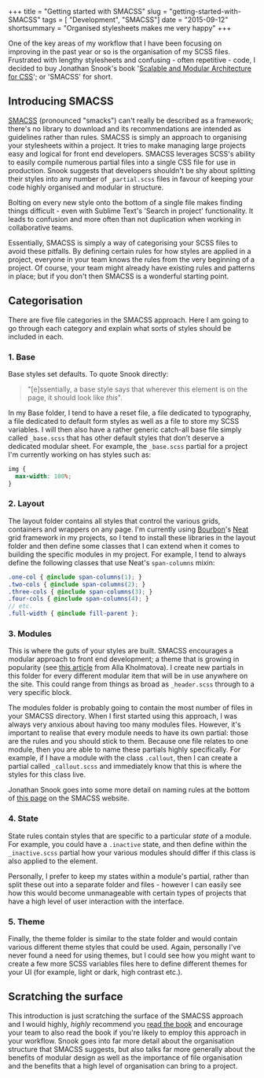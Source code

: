 +++
title =  "Getting started with SMACSS"
slug = "getting-started-with-SMACSS"
tags = [ "Development", "SMACSS"]
date =  "2015-09-12"
shortsummary = "Organised stylesheets makes me very happy"
+++

One of the key areas of my workflow that I have been focusing on improving in the past year or so is the organisation of my SCSS files. Frustrated with lengthy stylesheets and confusing - often repetitive - code, I decided to buy Jonathan Snook's book '[Scalable and Modular Architecture for CSS](http://shop.smacss.com/)'; or 'SMACSS' for short.

## Introducing SMACSS

[SMACSS](https://smacss.com/) (pronounced "smacks") can't really be described as a framework; there's no library to download and its recommendations are intended as guidelines rather than rules. SMACSS is simply an approach to organising your stylesheets within a project. It tries to make managing large projects easy and logical for front end developers. SMACSS leverages SCSS's ability to easily compile numerous partial files into a single CSS file for use in production. Snook suggests that developers shouldn't be shy about splitting their styles into any number of `_partial.scss` files in favour of keeping your code highly organised and modular in structure.

Bolting on every new style onto the bottom of a single file makes finding things difficult - even with Sublime Text's 'Search in project' functionality. It leads to confusion and more often than not duplication when working in collaborative teams.

Essentially, SMACSS is simply a way of categorising your SCSS files to avoid these pitfalls. By defining certain rules for how styles are applied in a project, everyone in your team knows the rules from the very beginning of a project. Of course, your team might already have existing rules and patterns in place; but if you don't then SMACSS is a wonderful starting point.

## Categorisation

There are five file categories in the SMACSS approach. Here I am going to go through each category and explain what sorts of styles should be included in each.

### 1. Base

Base styles set defaults. To quote Snook directly:

> "[e]ssentially, a base style says that wherever this element is on the page, it should look like *this*".

In my Base folder, I tend to have a reset file, a file dedicated to typography, a file dedicated to default form styles as well as a file to store my SCSS variables. I will then also have a rather generic catch-all base file simply called `_base.scss` that has other default styles that don't deserve a dedicated modular sheet. For example, the `_base.scss` partial for a project I'm currently working on has styles such as:

~~~scss
img {
  max-width: 100%;
}
~~~

### 2. Layout

The layout folder contains all styles that control the various grids, containers and wrappers on any page. I'm currently using [Bourbon](http://bourbon.io/)'s [Neat](http://neat.bourbon.io/) grid framework in my projects, so I tend to install these libraries in the layout folder and then define some classes that I can extend when it comes to building the specific modules in my project. For example, I tend to always define the following classes that use Neat's `span-columns` mixin:

~~~scss
.one-col { @include span-columns(1); }
.two-cols { @include span-columns(2); }
.three-cols { @include span-columns(3); }
.four-cols { @include span-columns(4); }
// etc.
.full-width { @include fill-parent };
~~~

### 3. Modules

This is where the guts of your styles are built. SMACSS encourages a modular approach to front end development; a theme that is growing in popularity (see [this article](http://alistapart.com/article/language-of-modular-design) from Alla Kholmatova). I create new partials in this folder for every different modular item that will be in use anywhere on the site. This could range from things as broad as `_header.scss` through to a very specific block.

The modules folder is probably going to contain the most number of files in your SMACSS directory. When I first started using this approach, I was always very anxious about having too many modules files. However, it's important to realise that every module needs to have its own partial: those are the rules and you should stick to them. Because one file relates to one module, then you are able to name these partials highly specifically. For example, if I have a module with the class `.callout`, then I can create a partial called `_callout.scss` and immediately know that this is where the styles for this class live.

Jonathan Snook goes into some more detail on naming rules at the bottom of [this page](https://smacss.com/book/categorizing) on the SMACSS website.

### 4. State

State rules contain styles that are specific to a particular *state* of a module. For example, you could have a `.inactive` state, and then define within the `_inactive.scss` partial how your various modules should differ if this class is also applied to the element.

Personally, I prefer to keep my states within a module's partial, rather than split these out into a separate folder and files - however I can easily see how this would become unmanageable with certain types of projects that have a high level of user interaction with the interface.

### 5. Theme

Finally, the theme folder is similar to the state folder and would contain various different theme styles that could be used. Again, personally I've never found a need for using themes, but I could see how you might want to create a few more SCSS variables files here to define different themes for your UI (for example, light or dark, high contrast etc.).

## Scratching the surface

This introduction is just scratching the surface of the SMACSS approach and I would highly, *highly* recommend you [read the book](http://shop.smacss.com/) and encourage your team to also read the book if you're likely to employ this approach in your workflow. Snook goes into far more detail about the organisation structure that SMACSS suggests, but also talks far more generally about the benefits of modular design as well as the importance of file organisation and the benefits that a high level of organisation can bring to a project.